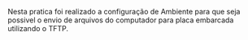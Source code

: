 Nesta pratica foi realizado a configuração de Ambiente para que seja 
possivel o envio de arquivos do computador para placa embarcada utilizando o TFTP.
